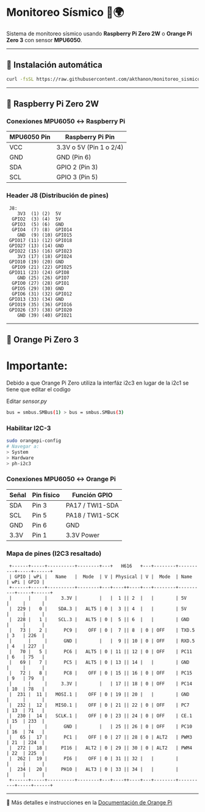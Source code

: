 
# Monitoreo Sísmico 📡🌍

Sistema de monitoreo sísmico usando **Raspberry Pi Zero 2W** o **Orange Pi Zero 3** con sensor **MPU6050**.

---

## 🚀 Instalación automática

```bash
curl -fsSL https://raw.githubusercontent.com/akthanon/monitoreo_sismico/refs/heads/main/autoinstall.sh | sh
```

---

## 🍓 Raspberry Pi Zero 2W

### Conexiones MPU6050 ↔ Raspberry Pi

| MPU6050 Pin | Raspberry Pi Pin        |
| ----------- | ----------------------- |
| VCC         | 3.3V o 5V (Pin 1 o 2/4) |
| GND         | GND (Pin 6)             |
| SDA         | GPIO 2 (Pin 3)          |
| SCL         | GPIO 3 (Pin 5)          |

### Header J8 (Distribución de pines)

```
 J8:
    3V3  (1) (2)  5V
  GPIO2  (3) (4)  5V
  GPIO3  (5) (6)  GND
  GPIO4  (7) (8)  GPIO14
    GND  (9) (10) GPIO15
 GPIO17 (11) (12) GPIO18
 GPIO27 (13) (14) GND
 GPIO22 (15) (16) GPIO23
    3V3 (17) (18) GPIO24
 GPIO10 (19) (20) GND
  GPIO9 (21) (22) GPIO25
 GPIO11 (23) (24) GPIO8
    GND (25) (26) GPIO7
  GPIO0 (27) (28) GPIO1
  GPIO5 (29) (30) GND
  GPIO6 (31) (32) GPIO12
 GPIO13 (33) (34) GND
 GPIO19 (35) (36) GPIO16
 GPIO26 (37) (38) GPIO20
    GND (39) (40) GPIO21
```

---

## 🍊 Orange Pi Zero 3
# Importante:

Debido a que Orange Pi Zero utiliza la interfáz i2c3 en lugar de la i2c1 se tiene que editar el codigo

Editar *sensor.py* 
```bash
bus = smbus.SMBus(1) > bus = smbus.SMBus(3)
```

### Habilitar I2C-3

```bash
sudo orangepi-config
# Navegar a:
> System
> Hardware
> ph-i2c3
```



### Conexiones MPU6050 ↔ Orange Pi

| Señal | Pin físico | Función GPIO    |
| ----- | ---------- | --------------- |
| SDA   | Pin 3      | PA17 / TWI1-SDA |
| SCL   | Pin 5      | PA18 / TWI1-SCK |
| GND   | Pin 6      | GND             |
| 3.3V  | Pin 1      | 3.3V Power      |

### Mapa de pines (I2C3 resaltado)

```
 +------+-----+----------+--------+---+   H616   +---+--------+----------+-----+------+
 | GPIO | wPi |   Name   |  Mode  | V | Physical | V |  Mode  | Name     | wPi | GPIO |
 +------+-----+----------+--------+---+----++----+---+--------+----------+-----+------+
 |      |     |     3.3V |        |   |  1 || 2  |   |        | 5V       |     |      |
 |  229 |   0 |    SDA.3 |   ALT5 | 0 |  3 || 4  |   |        | 5V       |     |      |
 |  228 |   1 |    SCL.3 |   ALT5 | 0 |  5 || 6  |   |        | GND      |     |      |
 |   73 |   2 |      PC9 |    OFF | 0 |  7 || 8  | 0 | OFF    | TXD.5    | 3   | 226  |
 |      |     |      GND |        |   |  9 || 10 | 0 | OFF    | RXD.5    | 4   | 227  |
 |   70 |   5 |      PC6 |   ALT5 | 0 | 11 || 12 | 0 | OFF    | PC11     | 6   | 75   |
 |   69 |   7 |      PC5 |   ALT5 | 0 | 13 || 14 |   |        | GND      |     |      |
 |   72 |   8 |      PC8 |    OFF | 0 | 15 || 16 | 0 | OFF    | PC15     | 9   | 79   |
 |      |     |     3.3V |        |   | 17 || 18 | 0 | OFF    | PC14     | 10  | 78   |
 |  231 |  11 |   MOSI.1 |    OFF | 0 | 19 || 20 |   |        | GND      |     |      |
 |  232 |  12 |   MISO.1 |    OFF | 0 | 21 || 22 | 0 | OFF    | PC7      | 13  | 71   |
 |  230 |  14 |   SCLK.1 |    OFF | 0 | 23 || 24 | 0 | OFF    | CE.1     | 15  | 233  |
 |      |     |      GND |        |   | 25 || 26 | 0 | OFF    | PC10     | 16  | 74   |
 |   65 |  17 |      PC1 |    OFF | 0 | 27 || 28 | 0 | ALT2   | PWM3     | 21  | 224  |
 |  272 |  18 |     PI16 |   ALT2 | 0 | 29 || 30 | 0 | ALT2   | PWM4     | 22  | 225  |
 |  262 |  19 |      PI6 |    OFF | 0 | 31 || 32 |   |        |          |     |      |
 |  234 |  20 |     PH10 |   ALT3 | 0 | 33 || 34 |   |        |          |     |      |
 +------+-----+----------+--------+---+----++----+---+--------+----------+-----+------+
```

---

📎 Más detalles e instrucciones en la [Documentación de Orange Pi](http://www.orangepi.org/orangepiwiki/index.php/Orange_Pi_Zero_3)

